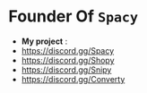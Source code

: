 # **Founder Of** `Spacy`
- **My project** :
- https://discord.gg/Spacy
- https://discord.gg/Shopy
- https://discord.gg/Snipy
- https://discord.gg/Converty
